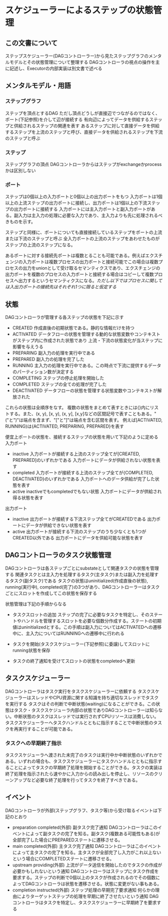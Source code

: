 # スケジューラーによるステップの状態管理

## この文書について

ステップスケジューラー(DAGコントローラー)から見たステップグラフのメンタルモデルとその状態管理について整理する
DAGコントローラの視点の操作を主に記述し、Executorの内部実装は別文書で述べる

## メンタルモデル・用語

### ステップグラフ
ステップを頂点とするDAG
ただし頂点どうしが直接辺でつながるのではなく、ポート(下記参照)を介して辺が接続する
有向辺によってデータを供給するステップと供給されるステップの関連を表す
あるステップに対して直接データを供給するステップを上流のステップと呼び、直接データを供給されるステップを下流のステップと呼ぶ

### ステップ
ステップグラフの頂点
DAGコントローラからはステップがexchangeかprocessかは区別しない

### ポート
ステップは0個以上の入力ポートと0個以上の出力ポートをもつ
入力ポートは1個以上の上流ステップの出力ポートに接続し、出力ポートは1個以上の下流ステップの出力ポートに接続する
入力ポートには主入力ポートと副入力ポートがある。副入力は主入力の処理に必要な入力であり、主入力よりも先に処理されるべきものを示す。

ステップと同様に、ポートについても直接接続しているステップをポートの上流または下流のステップと呼ぶ
全入力ポートの上流のステップをあわせたものがステップの上流のステップになる。

あるポートに対する接続先ポートは複数とることも可能である。例えばエクスチェンジの入力ポートは複数プロセスの出力ポートと接続可能でこの場合は複数プロセスの出力をunionとして受け取るセマンティクスであり、エクスチェンジの出力ポートを複数のプロセスの入力ポートと接続する場合はコピーして複数プロセスへ出力するというセマンティクスになる。*ただし以下ではプロセスに関しては入出力ポートの接続先はそれぞれ1つに限ると仮定する*

## 状態

DAGコントローラが管理する各ステップの状態を下記に示す

- CREATED
作成直後の初期状態である。静的な情報だけを持つ
- ACTIVATED
データフローの状態を管理する動的な状態変数やコンテキストがステップ内に作成された状態であり
上流・下流の状態変化が当ステップに影響を与えうる
- PREPARING
副入力の処理を実行中である
- PREPARED
副入力の処理を完了した
- RUNNING
主入力の処理を実行中である。この時点で下流に提供するデータのパーティション数が決定する
- COMPLETING
ステップの停止処理を開始した
- COMPLETED
ステップの全ての処理が完了した
- DEACTIVATED
データフローの状態を管理する状態変数やコンテキストが解放された

これらの状態は全順序をなす。
複数の状態をまとめて表すときには{}内にリストする。また、(x, y), [x, y), (x, y], [x,y]などの区間記号で表すこともある。"("と")"は端点を含まず、"["と"]"は端点を含む区間を表す。
例えば[ACTIVATED, RUNNING)は{ACTIVATED, PREPARING, PREPARED}を表す

便宜上ポートの状態を、接続するステップの状態を用いて下記のように定める
入力ポート
- inactive
入力ポートが接続する上流のステップ全てが[CREATED, PREPARED]のいずれかである
入力ポートにデータが供給されない状態を表す
- completed
入力ポートが接続する上流のステップ全てが{COMPLETED, DEACTIVATED}のいずれかである
入力ポートへのデータ供給が完了した状態を表す
- active
inactiveでもcompletedでもない状態
入力ポートにデータが供給され得る状態を表す

出力ポート
- inactive
出力ポートが接続する下流ステップ全てがCREATEDである
出力ポートにデータが供給できない状態を表す
- active
出力ポートが接続する下流のステップのうち少なくとも1つがCREATED以外である
出力ポートにデータを供給可能な状態を表す

## DAGコントローラのタスク状態管理

DAGコントローラは各ステップごとにsubstateとして関連タスクの状態を管理する
関連タスクとは主入力を処理するタスク(主タスク)または副入力を処理するタスク(副タスク)である
タスクの状態はuninitialized(作成直後の状態), running(実行中), completed(完了)の3つがあり、DAGコントローラーはタスクごとにスロットを作成してこの状態を保存する

状態管理は下記の手順からなる

- タスクスロットの追加
ステップの完了に必要なタスクを特定し、そのステートやハンドルを管理するスロットを必要な個数分作成する。ステートの初期値はuninitializedとする。この手順は副入力についてはACTIVATEDへの遷移中に、主入力についてはRUNNINGへの遷移中に行われる

- タスクを開始(タスクスケジューラー(下記参照)に委譲)してスロットにrunning状態を保存
- タスクの終了通知を受けてスロットの状態をcompletedへ更新

## タスクスケジューラー

DAGコントローラはタスク実行をタスクスケジューラーに依頼する
タスクスケジューラーはスレッドやCPU資源に関する知識を持ち適切なスレッドでタスクを実行する
タスクはその判断で中断状態(waiting)になることができる。この状態はタスク・タスクスケジューラ内部の状態でありDAGコントローラーは知らない。中断状態のタスクはスレッドでは実行されずCPUリソースは消費しない。
タスクスケジューラーへタスクハンドルとともに指示することで中断状態のタスクを再実行することが可能である。

### タスクへの早期終了指示
タスクスケジューラへ渡された未完了のタスクは実行中か中断状態のいずれかである。いずれの場合も、タスクスケジューラーにタスクハンドルとともに指示することによってタスクの早期終了処理を開始することができる。タスクの実装は終了処理を指示されたら速やかに入力からの読み出しを停止し、リソースのクリーンアップなど必要な終了処理を行ってタスクを終了すべきである。

## イベント

DAGコントローラが外部(ステップグラフ、タスク等)から受け取るイベントは下記のとおり

- preparation completed(外部)
副タスク完了通知
DAGコントローラはこのイベントによって副タスクの完了を知る。副タスク(複数ある可能性もある)が全部完了した場合にPREPAREDステートに遷移させる。
- main completed(外部)
主タスク完了通知
DAGコントローラはこのイベントによって主タスクの完了を知る。主タスクが全部完了し入力がこれ以上ないという場合にCOMPLETEDステートに遷移させる。
- upstream providing(外部)
上流がデータ送信を開始したのでタスクの作成が必要かもしれないという通知
DAGコントローラはステップにタスク作成を要求する。ステップの判断で0個以上のタスクが作成されるのでその個数によってDAGコントローラは状態を遷移させる。状態に変更がない事もある。
- completion instructed(外部)
ステップ処理の早期完了要求通知
何らかの理由によりターゲットステップの処理を早期に終了させたいという通知
DAGコントローラはタスクを特定し、タスクスケジューラーに早期終了を要求する